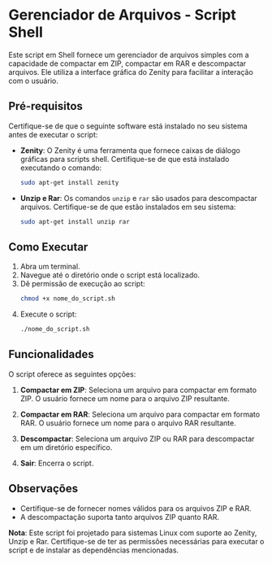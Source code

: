 # Gerenciador de Arquivos - Script Shell

Este script em Shell fornece um gerenciador de arquivos simples com a capacidade de compactar em ZIP, compactar em RAR e descompactar arquivos. Ele utiliza a interface gráfica do Zenity para facilitar a interação com o usuário.

## Pré-requisitos

Certifique-se de que o seguinte software está instalado no seu sistema antes de executar o script:

- **Zenity**: O Zenity é uma ferramenta que fornece caixas de diálogo gráficas para scripts shell. Certifique-se de que está instalado executando o comando:

  ```bash
  sudo apt-get install zenity
  ```

- **Unzip e Rar**: Os comandos `unzip` e `rar` são usados para descompactar arquivos. Certifique-se de que estão instalados em seu sistema:
  ```bash
  sudo apt-get install unzip rar
  ```

## Como Executar

1. Abra um terminal.
2. Navegue até o diretório onde o script está localizado.
3. Dê permissão de execução ao script:
   ```bash
   chmod +x nome_do_script.sh
   ```
4. Execute o script:
   ```bash
   ./nome_do_script.sh
   ```

## Funcionalidades

O script oferece as seguintes opções:

1. **Compactar em ZIP**: Seleciona um arquivo para compactar em formato ZIP. O usuário fornece um nome para o arquivo ZIP resultante.

2. **Compactar em RAR**: Seleciona um arquivo para compactar em formato RAR. O usuário fornece um nome para o arquivo RAR resultante.

3. **Descompactar**: Seleciona um arquivo ZIP ou RAR para descompactar em um diretório específico.

4. **Sair**: Encerra o script.

## Observações

- Certifique-se de fornecer nomes válidos para os arquivos ZIP e RAR.
- A descompactação suporta tanto arquivos ZIP quanto RAR.

**Nota**: Este script foi projetado para sistemas Linux com suporte ao Zenity, Unzip e Rar. Certifique-se de ter as permissões necessárias para executar o script e de instalar as dependências mencionadas.

